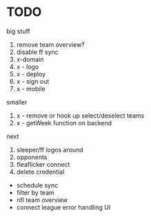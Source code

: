 # TODO

big stuff
1. remove team overview?
2. disable ff sync
3. x-domain
4. x - logo
5.  x - deploy
6.  x - sign out
7.  x - mobile

smaller
1. x - remove or hook up select/deselect teams
2. x - getWeek function on backend

next
1. sleeper/ff logos around
3. opponents
4.  fleaflicker connect
5. delete credential
- schedule sync
- filter by team
- nfl team overview
- connect league error handling UI

